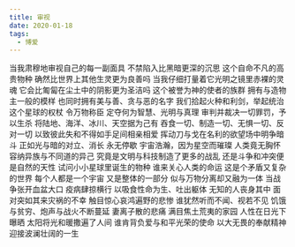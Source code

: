 ```yaml
---
title: 审视
date: 2020-01-18
tags:
  - 博爱
---
```


当我肃穆地审视自己的每一副面具
不禁陷入比黑暗更深的沉思<!--more-->
这个自命不凡的高贵物种
确然比世界上其他生灵更为良善吗
当我仔细打量着它光明之镜里赤裸的灵魂
它会比匍匐在尘土中的阴影更为圣洁吗
这个被誉为神的使者的族群
拥有与造物主一般的模样
也同时拥有美与善、贪与恶的名字
我们拾起火种和利剑，举起统治这个星球的权杖
令万物称臣
定夺何为智慧、光明与真理
审判并裁决一切罪罚，予以生杀
将陆地、海洋、冰川、天空据为己有
吞食一切、制造一切、无惧一切、反对一切
以致彼此失和不得如手足间相亲相爱
挥动刀与戈在名利的欲望场中明争暗斗
正如光与暗的对立、消长
永无停歇
宇宙浩瀚，因为星空而璀璨
人类竟无胸怀容纳异族与不同道的异己
究竟是文明与科技制造了更多的战乱
还是斗争和冲突便是自然的天性
试问小小星球里诞生的物种
谁来关心人类的命运
这是个矛盾又复杂的世界
每个人都是一个宇宙
又是整体的一部分
似与万物分离却又融为一体
当战争张开血盆大口
疫病肆掠横行
以吸食性命为生、吐出躯体
无知的人丧身其中
面对突如其来灾祸的不幸
触目惊心哀鸿遍野的悲惨
谁犹然听而不闻、视若不见
饥饿与贫穷、炮声与战火不断蔓延
妻离子散的悲痛
满目焦土荒夷的家园
人性在日光下曝晒
太阳将光和暖撒遍了人间
谁肯背负爱与和平光荣的使命
以大无畏的奉献精神
迎接波澜壮阔的一生